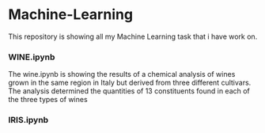 # Machine-Learning
This repository is showing all my Machine Learning task that i have work on.
### WINE.ipynb
The wine.ipynb is showing the results of a chemical analysis of wines grown in the same region in Italy but derived from three different cultivars. The analysis determined the quantities of 13 constituents found in each of the three types of wines
### IRIS.ipynb 

